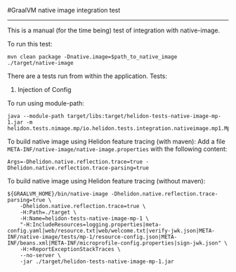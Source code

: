 #GraalVM native image integration test
_____

This is a manual (for the time being) test of integration with native-image.

To run this test:

```shell script
mvn clean package -Dnative.image=$path_to_native_image
./target/native-image
```  

There are a tests run from within the application.
Tests:
1. Injection of Config


To run using module-path:
```shell script
java --module-path target/libs:target/helidon-tests-native-image-mp-1.jar -m helidon.tests.nimage.mp/io.helidon.tests.integration.nativeimage.mp1.Mp1Main
```

To build native image using Helidon feature tracing (with maven):
Add a file `META-INF/native-image/native-image.properties` with the following content:

```properties
Args=-Dhelidon.native.reflection.trace=true -Dhelidon.native.reflection.trace-parsing=true
```

To build native image using Helidon feature tracing (without maven):
```shell script
${GRAALVM_HOME}/bin/native-image -Dhelidon.native.reflection.trace-parsing=true \
    -Dhelidon.native.reflection.trace=true \
    -H:Path=./target \
    -H:Name=helidon-tests-native-image-mp-1 \
    "-H:IncludeResources=logging.properties|meta-config.yaml|web/resource.txt|web/welcome.txt|verify-jwk.json|META-INF/native-image/tests/mp-1/resource-config.json|META-INF/beans.xml|META-INF/microprofile-config.properties|sign-jwk.json" \
    -H:+ReportExceptionStackTraces \
    --no-server \
    -jar ./target/helidon-tests-native-image-mp-1.jar
```

 